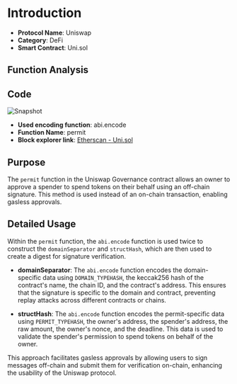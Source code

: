 # Introduction

- **Protocol Name**: Uniswap
- **Category**: DeFi
- **Smart Contract**: Uni.sol

## Function Analysis

## Code
![Snapshot]()

- **Used encoding function**: abi.encode
- **Function Name**: permit
- **Block explorer link**: [Etherscan - Uni.sol](https://etherscan.io/token/0x1f9840a85d5af5bf1d1762f925bdaddc4201f984#code)

## Purpose

The `permit` function in the Uniswap Governance contract allows an owner to approve a spender to spend tokens on their behalf using an off-chain signature. This method is used instead of an on-chain transaction, enabling gasless approvals.

## Detailed Usage

Within the `permit` function, the `abi.encode` function is used twice to construct the `domainSeparator` and `structHash`, which are then used to create a digest for signature verification.

- **domainSeparator**: The `abi.encode` function encodes the domain-specific data using `DOMAIN_TYPEHASH`, the keccak256 hash of the contract's name, the chain ID, and the contract's address. This ensures that the signature is specific to the domain and contract, preventing replay attacks across different contracts or chains.

- **structHash**: The `abi.encode` function encodes the permit-specific data using `PERMIT_TYPEHASH`, the owner's address, the spender's address, the raw amount, the owner's nonce, and the deadline. This data is used to validate the spender's permission to spend tokens on behalf of the owner.

This approach facilitates gasless approvals by allowing users to sign messages off-chain and submit them for verification on-chain, enhancing the usability of the Uniswap protocol.

